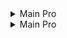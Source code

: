 <details>
 <summary>Main Pro</summary>
 
   # Main Pro
  
   <img src="https://is2-ssl.mzstatic.com/image/thumb/Purple122/v4/e0/22/b5/e022b5d4-8114-c21c-d48e-5f4758d56526/AppIcon-0-0-1x_U007emarketing-0-0-0-10-0-0-sRGB-0-0-0-GLES2_U002c0-512MB-85-220-0-0.png/460x0w.webp" width="100" height="100"/>

  <p style="display: inline-block">
  MainPro application is the first and best application that brings together all maintenance service providers under one roof.

  We serve you in the maintenance sector in three areas

  - Car maintenance
  - Home maintenance
  - Maintenance of electronic devices
  </p>
  <div id="badges">
    <a href= "https://play.google.com/store/apps/details?id=com.Musllaha">
      <img src="https://img.shields.io/badge/android-grey?style=for-the-badge&logo=android&logoColor=white" alt="Android"/>
    </a>
    <a href= "https://apps.apple.com/us/app/main-pro-%D9%85%D8%A7%D9%8A%D9%86-%D8%A8%D8%B1%D9%88/id1582292480">
      <img src="https://img.shields.io/badge/iphone-blue?style=for-the-badge&logo=apple&logoColor=white" alt="IOS"/>
    </a>
  </div>
</details>


<details>
  <summary>Main Pro</summary>
  # Main Pro Partner

<img src="https://is3-ssl.mzstatic.com/image/thumb/Purple112/v4/cd/ad/33/cdad33c7-58cf-3f4f-74dd-ca90e9bff9ba/AppIcon-1x_U007emarketing-0-10-0-0-85-220.png/460x0w.webp" width="100" height="100"/>

You can join us regardless of the type of maintenance that you provide maintenance and repair of all cars from mechanics, plumbing, paint, oil change, tires and batteries repair, etc., services at the level of the Kingdom of Saudi Arabia.

<div id="badges">
  <a href= "https://play.google.com/store/apps/details?id=com.musllah.musullahservice">
    <img src="https://img.shields.io/badge/android-grey?style=for-the-badge&logo=android&logoColor=white" alt="Android"/>
  </a>
  <a href= "https://apps.apple.com/us/app/main-pro-partner-%D8%B4%D8%B1%D9%8A%D9%83-%D9%85%D8%A7%D9%8A%D9%86-%D8%A8%D8%B1%D9%88/id1576702076">
    <img src="https://img.shields.io/badge/iphone-blue?style=for-the-badge&logo=apple&logoColor=white" alt="IOS"/>
  </a>
</div>

</details>
